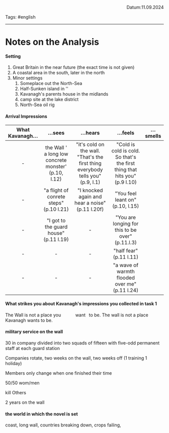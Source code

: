 <p align="right">Datum:11.09.2024</p>

Tags: #english 

---

# Notes on the Analysis

#### Setting
1. Great Britain in the near future (the exact time is not given)
2. A coastal area in the south, later in the north
3. Minor settings
	1. Someplace out the North-Sea
	2. Half-Sunken island in ''
	3. Kavanagh's parents house in the midlands
	4. camp site at the lake district
	5. North-Sea oil rig

#### Arrival Impressions

What Kavanagh…|…sees|…hears|…feels|…smells
:-:|:-:|:-:|:-:|:-:
-|the Wall ' a long low concrete monster' (p.10, l.12)|"it's cold on the wall. "That's the first thing everybody tells you"(p.9, l.1)|"Cold is cold is cold. So that's the first thing that hits you" (p.9 l.10)|
-|"a flight of conrete steps" (p.10 l.21)|"I knocked again and hear a noise" (p.11 l.20f)| "You feel leant on" (p.10, l.15)
-|"I got to the guard house" (p.11 l.19)|-|"You are longing for this to be over" (p.11.l.3)
-|-|-|"half fear" (p.11 l.11)
-|-|-|"a wave of warmth flooded over me" (p.11 l.24)

#### What strikes you about Kavanagh's impressions you collected in task 1

The Wall is not a place you       want  to be. 
The wall is not a place Kavanagh wants to be.


#### military service on the wall
30 in company divided into two squads of fifteen with five-odd permanent staff at each guard station

Companies rotate, two weeks on the wall, two weeks off (1 training 1 holiday)

Members only change when one finished their time

50/50 wom/men

kill Others

2 years on the wall



#### the world in which the novel is set

coast, long wall, countries breaking down, crops failing, 